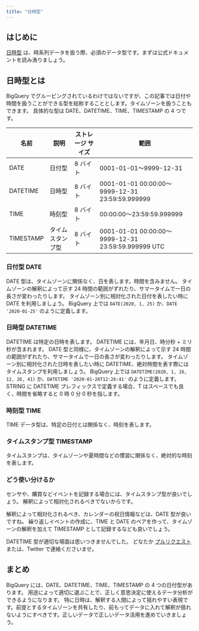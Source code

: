 ```yaml
---
title: "日時型"
---
```


## はじめに
[日時型](https://cloud.google.com/bigquery/docs/reference/standard-sql/data-types#date-type) は、時系列データを扱う際、必須のデータ型です。まずは公式ドキュメントを読み漁りましょう。

## 日時型とは
BigQuery でグルーピングされているわけではないですが、この記事では日付や時間を扱うことができる型を総称することとします。タイムゾーンを扱うこともできます。
具体的な型は DATE、DATETIME、TIME、TIMESTAMP の 4 つです。


|名前|説明|ストレージ サイズ|範囲|
|---|---|---|---|
DATE|日付型|8 バイト|0001-01-01～9999-12-31
DATETIME|日時型|8 バイト|0001-01-01 00:00:00～9999-12-31 23:59:59.999999
TIME|時刻型|8 バイト|00:00:00～23:59:59.999999
TIMESTAMP|タイムスタンプ型|8 バイト|0001-01-01 00:00:00～9999-12-31 23:59:59.999999 UTC


### 日付型 DATE
DATE 型は、タイムゾーンに関係なく、日を表します。時間を含みません。
タイムゾーンの解釈によって示す 24 時間の範囲がずれたり、サマータイムで一日の長さが変わったりします。
タイムゾーン別に相対化された日付を表したい時に DATE を利用しましょう。
BigQuery 上では `DATE(2020, 1, 25)` か、`DATE '2020-01-25'` のように定義します。

### 日時型 DATETIME
DATETIME は特定の日時を表します。 DATETIME には、年月日、時分秒 + ミリ秒が含まれます。
DATE 型と同様に、タイムゾーンの解釈によって示す 24 時間の範囲がずれたり、サマータイムで一日の長さが変わったりします。
タイムゾーン別に相対化された日時を表したい時に DATETIME、絶対時間を表す際にはタイムスタンプを利用しましょう。
BigQuery 上では `DATETIME(2020, 1, 26, 12, 26, 41)` か、`DATETIME '2020-01-26T12:26:41'` のように定義します。
STRING に DATETIME プレフィックスで定義する場合、T はスペースでも良く、時間を省略すると 0 時 0 分 0 秒を指します。


### 時刻型 TIME
TIME データ型は、特定の日付とは関係なく、時刻を表します。

### タイムスタンプ型 TIMESTAMP
タイムスタンプは、タイムゾーンや夏時間などの慣習に関係なく、絶対的な時刻を表します。

### どう使い分けるか
センサや、購買などイベントを記録する場合には、タイムスタンプ型が良いでしょう。
解釈によって相対化されるべきでないからです。

解釈によって相対化されるべき、カレンダーの祝日情報などは、DATE 型が良いですね。
繰り返しイベントの作成に、TIME と DATE のペアを作って、タイムゾーンの解釈を加えて TIMESTAMP として記録するなども良いでしょう。

DATETIME 型が適切な場面は思いつきませんでした。
どなたか [プルリクエスト](https://github.com/na0fu3y/queuery/pulls) または、Twitter で連絡くださいませ。


## まとめ
BigQuery には、DATE、DATETIME、TIME、TIMESTAMP の 4 つの日付型があります。
用途によって適切に選ぶことで、正しく意思決定に使えるデータ分析ができるようになります。
特に日時は、解釈する人間によって揺れやすい表現です。前提とするタイムゾーンを共有したり、前もってデータに入れて解釈が揺れないようにすべきです。正しいデータで正しいデータ活用を進めていきましょう。